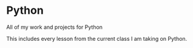 # Python
All of my work and projects for Python

This includes every lesson from the current class I am taking on Python.

